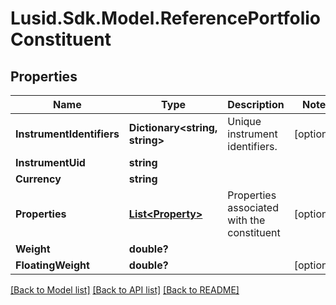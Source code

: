 # Lusid.Sdk.Model.ReferencePortfolioConstituent
## Properties

Name | Type | Description | Notes
------------ | ------------- | ------------- | -------------
**InstrumentIdentifiers** | **Dictionary&lt;string, string&gt;** | Unique instrument identifiers. | [optional] 
**InstrumentUid** | **string** |  | 
**Currency** | **string** |  | 
**Properties** | [**List&lt;Property&gt;**](Property.md) | Properties associated with the constituent | [optional] 
**Weight** | **double?** |  | 
**FloatingWeight** | **double?** |  | [optional] 

[[Back to Model list]](../README.md#documentation-for-models) [[Back to API list]](../README.md#documentation-for-api-endpoints) [[Back to README]](../README.md)

